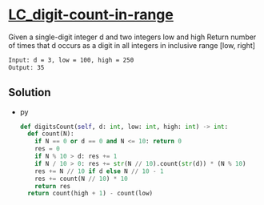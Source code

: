 # [LC_digit-count-in-range](https://leetcode.com/problems/digit-count-in-range)

Given a single-digit integer d and two integers low and high
Return number of times that d occurs as a digit in all integers in inclusive range [low, right]

```txt
Input: d = 3, low = 100, high = 250
Output: 35
```

## Solution

* py

  ```py
  def digitsCount(self, d: int, low: int, high: int) -> int:
    def count(N):
      if N == 0 or d == 0 and N <= 10: return 0
      res = 0
      if N % 10 > d: res += 1
      if N / 10 > 0: res += str(N // 10).count(str(d)) * (N % 10)
      res += N // 10 if d else N // 10 - 1
      res += count(N // 10) * 10
      return res
    return count(high + 1) - count(low)
  ```
